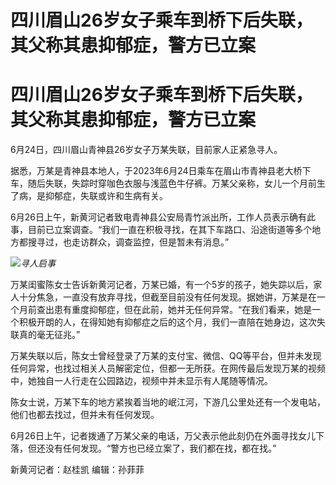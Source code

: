 # 四川眉山26岁女子乘车到桥下后失联，其父称其患抑郁症，警方已立案

# 四川眉山26岁女子乘车到桥下后失联，其父称其患抑郁症，警方已立案

6月24日，四川眉山青神县26岁女子万某失联，目前家人正紧急寻人。

据悉，万某是青神县本地人，于2023年6月24日乘车在眉山市青神县老大桥下车，随后失联，失踪时穿咖色衣服与浅蓝色牛仔裤。万某父亲称，女儿一个月前生了病，是抑郁症，失联或许和生病有关。

6月26日上午，新黄河记者致电青神县公安局青竹派出所，工作人员表示确有此事，目前已立案调查。“我们一直在积极寻找，在其下车路口、沿途街道等多个地方都搜寻过，也走访群众，调查监控，但是暂未有消息。”

![](https://inews.gtimg.com/om_bt/OugSqL7hgtO7IBSVqZ2PM_UxKDAgjKYWyU6_CO_FQfUywAA/1000)_寻人启事_

万某闺蜜陈女士告诉新黄河记者，万某已婚，有一个5岁的孩子，她失踪以后，家人十分焦急，一直没有放弃寻找，但截至目前没有任何发现。据她讲，万某是在一个月前查出患有重度抑郁症，但在此前，她并无任何异常。“在我们看来，她是一个积极开朗的人，在得知她有抑郁症之后的这个月，我们一直陪在她身边，这次失联真的毫无征兆。”

万某失联以后，陈女士曾经登录了万某的支付宝、微信、QQ等平台，但并未发现任何异常，也找过相关人员解密定位，但都一无所获。在网传最后发现万某的视频中，她独自一人行走在公园路边，视频中并未显示有人尾随等情况。

陈女士说，万某下车的地方紧挨着当地的岷江河，下游几公里处还有一个发电站，他们也都去找过，但并未有任何发现。

6月26日上午，记者拨通了万某父亲的电话，万父表示他此刻仍在外面寻找女儿下落，但还没有任何发现。“警方也已经立案了，我们都在找，都在找。”

新黄河记者：赵桂凯 编辑：孙菲菲

